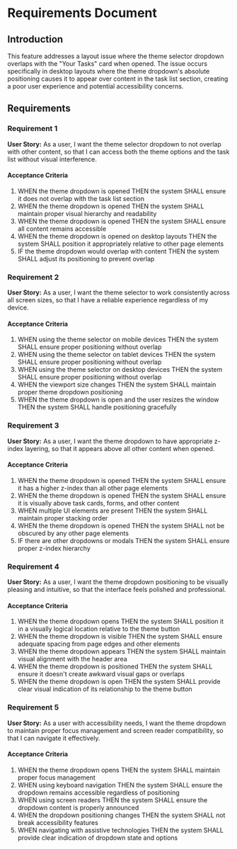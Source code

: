 # Requirements Document

## Introduction

This feature addresses a layout issue where the theme selector dropdown overlaps with the "Your Tasks" card when opened. The issue occurs specifically in desktop layouts where the theme dropdown's absolute positioning causes it to appear over content in the task list section, creating a poor user experience and potential accessibility concerns.

## Requirements

### Requirement 1

**User Story:** As a user, I want the theme selector dropdown to not overlap with other content, so that I can access both the theme options and the task list without visual interference.

#### Acceptance Criteria

1. WHEN the theme dropdown is opened THEN the system SHALL ensure it does not overlap with the task list section
2. WHEN the theme dropdown is opened THEN the system SHALL maintain proper visual hierarchy and readability
3. WHEN the theme dropdown is opened THEN the system SHALL ensure all content remains accessible
4. WHEN the theme dropdown is opened on desktop layouts THEN the system SHALL position it appropriately relative to other page elements
5. IF the theme dropdown would overlap with content THEN the system SHALL adjust its positioning to prevent overlap

### Requirement 2

**User Story:** As a user, I want the theme selector to work consistently across all screen sizes, so that I have a reliable experience regardless of my device.

#### Acceptance Criteria

1. WHEN using the theme selector on mobile devices THEN the system SHALL ensure proper positioning without overlap
2. WHEN using the theme selector on tablet devices THEN the system SHALL ensure proper positioning without overlap
3. WHEN using the theme selector on desktop devices THEN the system SHALL ensure proper positioning without overlap
4. WHEN the viewport size changes THEN the system SHALL maintain proper theme dropdown positioning
5. WHEN the theme dropdown is open and the user resizes the window THEN the system SHALL handle positioning gracefully

### Requirement 3

**User Story:** As a user, I want the theme dropdown to have appropriate z-index layering, so that it appears above all other content when opened.

#### Acceptance Criteria

1. WHEN the theme dropdown is opened THEN the system SHALL ensure it has a higher z-index than all other page elements
2. WHEN the theme dropdown is opened THEN the system SHALL ensure it is visually above task cards, forms, and other content
3. WHEN multiple UI elements are present THEN the system SHALL maintain proper stacking order
4. WHEN the theme dropdown is opened THEN the system SHALL not be obscured by any other page elements
5. IF there are other dropdowns or modals THEN the system SHALL ensure proper z-index hierarchy

### Requirement 4

**User Story:** As a user, I want the theme dropdown positioning to be visually pleasing and intuitive, so that the interface feels polished and professional.

#### Acceptance Criteria

1. WHEN the theme dropdown opens THEN the system SHALL position it in a visually logical location relative to the theme button
2. WHEN the theme dropdown is visible THEN the system SHALL ensure adequate spacing from page edges and other elements
3. WHEN the theme dropdown appears THEN the system SHALL maintain visual alignment with the header area
4. WHEN the theme dropdown is positioned THEN the system SHALL ensure it doesn't create awkward visual gaps or overlaps
5. WHEN the theme dropdown is open THEN the system SHALL provide clear visual indication of its relationship to the theme button

### Requirement 5

**User Story:** As a user with accessibility needs, I want the theme dropdown to maintain proper focus management and screen reader compatibility, so that I can navigate it effectively.

#### Acceptance Criteria

1. WHEN the theme dropdown opens THEN the system SHALL maintain proper focus management
2. WHEN using keyboard navigation THEN the system SHALL ensure the dropdown remains accessible regardless of positioning
3. WHEN using screen readers THEN the system SHALL ensure the dropdown content is properly announced
4. WHEN the dropdown positioning changes THEN the system SHALL not break accessibility features
5. WHEN navigating with assistive technologies THEN the system SHALL provide clear indication of dropdown state and options
